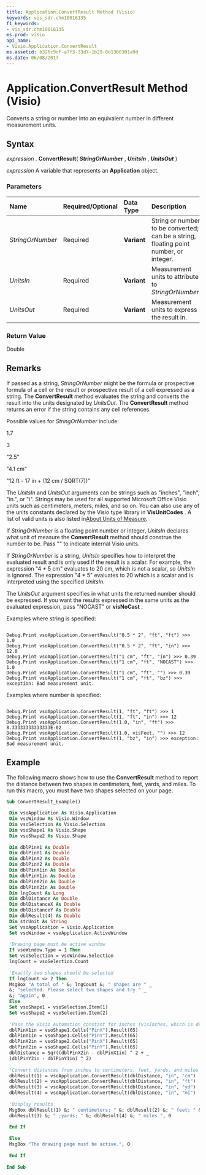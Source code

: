 ```yaml
---
title: Application.ConvertResult Method (Visio)
keywords: vis_sdr.chm10016135
f1_keywords:
- vis_sdr.chm10016135
ms.prod: visio
api_name:
- Visio.Application.ConvertResult
ms.assetid: b326c9cf-a7f3-33d7-1b29-8d1360301a9d
ms.date: 06/08/2017
---
```



# Application.ConvertResult Method (Visio)

Converts a string or number into an equivalent number in different measurement units.


## Syntax

 _expression_ . **ConvertResult**( **_StringOrNumber_** , **_UnitsIn_** , **_UnitsOut_** )

 _expression_ A variable that represents an **Application** object.


### Parameters



|**Name**|**Required/Optional**|**Data Type**|**Description**|
|:-----|:-----|:-----|:-----|
| _StringOrNumber_|Required| **Variant**|String or number to be converted; can be a string, floating point number, or integer.|
| _UnitsIn_|Required| **Variant**|Measurement units to attribute to  _StringOrNumber_.|
| _UnitsOut_|Required| **Variant**|Measurement units to express the result in.|

### Return Value

Double


## Remarks

If passed as a string,  _StringOrNumber_ might be the formula or prospective formula of a cell or the result or prospective result of a cell expressed as a string. The **ConvertResult** method evaluates the string and converts the result into the units designated by _UnitsOut_. The **ConvertResult** method returns an error if the string contains any cell references.

Possible values for  _StringOrNumber_ include:

1.7

3

"2.5"

"4.1 cm"

"12 ft - 17 in + (12 cm / SQRT(7))"

The  _UnitsIn_ and _UnitsOut_ arguments can be strings such as "inches", "inch", "in.", or "i". Strings may be used for all supported Microsoft Office Visio units such as centimeters, meters, miles, and so on. You can also use any of the units constants declared by the Visio type library in **VisUnitCodes** . A list of valid units is also listed in[About Units of Measure](http://msdn.microsoft.com/library/b6140312-b8e6-0cf2-9fe0-b14e800216bf%28Office.15%29.aspx).

If  _StringOrNumber_ is a floating point number or integer, _UnitsIn_ declares what unit of measure the **ConvertResult** method should construe the number to be. Pass "" to indicate internal Visio units.

If  _StringOrNumber_ is a string, _UnitsIn_ specifies how to interpret the evaluated result and is only used if the result is a scalar. For example, the expression "4 * 5 cm" evaluates to 20 cm, which is not a scalar, so _UnitsIn_ is ignored. The expression "4 * 5" evaluates to 20 which is a scalar and is interpreted using the specified _UnitsIn_.

The  _UnitsOut_ argument specifies in what units the returned number should be expressed. If you want the results expressed in the same units as the evaluated expression, pass "NOCAST" or **visNoCast** .

Examples where string is specified:




```
 
Debug.Print vsoApplication.ConvertResult("0.5 * 2", "ft", "ft") >>> 1.0 
Debug.Print vsoApplication.ConvertResult("0.5 * 2", "ft", "in") >>> 12.0 
Debug.Print vsoApplication.ConvertResult("1 cm", "ft", "in") >>> 0.39 
Debug.Print vsoApplication.ConvertResult("1 cm", "ft", "NOCAST") >>> 1.0 
Debug.Print vsoApplication.ConvertResult("1 cm", "ft", "") >>> 0.39 
Debug.Print vsoApplication.ConvertResult("1 cm", "ft", "bz") >>> exception: Bad measurement unit. 

```

Examples where number is specified:




```
 
Debug.Print vsoApplication.ConvertResult(1, "ft", "ft") >>> 1 
Debug.Print vsoApplication.ConvertResult(1, "ft", "in") >>> 12 
Debug.Print vsoApplication.ConvertResult(1.0, "in", "ft") >>> 8.33333333333333E-02 
Debug.Print vsoApplication.ConvertResult(1.0, visFeet, "") >>> 12 
Debug.Print vsoApplication.ConvertResult(1, "bz", "in") >>> exception: Bad measurement unit. 

```


## Example

The following macro shows how to use the **ConvertResult** method to report the distance between two shapes in centimeters, feet, yards, and miles. To run this macro, you must have two shapes selected on your page.


```vb
Sub ConvertResult_Example() 
 
 Dim vsoApplication As Visio.Application 
 Dim vsoWindow As Visio.Window 
 Dim vsoSelection As Visio.Selection 
 Dim vsoShape1 As Visio.Shape 
 Dim vsoShape2 As Visio.Shape 
 
 Dim dblPinX1 As Double 
 Dim dblPinY1 As Double 
 Dim dblPinX2 As Double 
 Dim dblPinY2 As Double 
 Dim dblPinX1in As Double 
 Dim dblPinY1in As Double 
 Dim dblPinX2in As Double 
 Dim dblPinY2in As Double 
 Dim lngCount As Long 
 Dim dblDistance As Double 
 Dim dblDistanceX As Double 
 Dim dblDistanceY As Double 
 Dim dblResult(4) As Double 
 Dim strUnit As String 
 Set vsoApplication = Visio.Application 
 Set vsoWindow = vsoApplication.ActiveWindow 
 
 'Drawing page must be active window 
 If vsoWindow.Type = 1 Then 
 Set vsoSelection = vsoWindow.Selection 
 lngCount = vsoSelection.Count 
 
 'Exactly two shapes should be selected 
 If lngCount <> 2 Then 
 MsgBox "A total of " &; lngCount &; " shapes are " _ 
 &; "selected. Please select two shapes and try " _ 
 &; "again", 0 
 Else 
 Set vsoShape1 = vsoSelection.Item(1) 
 Set vsoShape2 = vsoSelection.Item(2) 
 
 'Pass the Visio Automation constant for inches (visInches, which is defined as 65) to the Result method to force units to inches 
 dblPinX1in = vsoShape1.Cells("PinX").Result(65) 
 dblPinY1in = vsoShape1.Cells("PinY").Result(65) 
 dblPinX2in = vsoShape2.Cells("PinX").Result(65) 
 dblPinY2in = vsoShape2.Cells("PinY").Result(65) 
 dblDistance = Sqr((dblPinX2in - dblPinX1in) ^ 2 + _ 
 (dblPinY2in - dblPinY1in) ^ 2) 
 
 'Convert distances from inches to centimeters, feet, yards, and miles 
 dblResult(1) = vsoApplication.ConvertResult(dblDistance, "in", "cm") 
 dblResult(2) = vsoApplication.ConvertResult(dblDistance, "in", "ft") 
 dblResult(3) = vsoApplication.ConvertResult(dblDistance, "in", "yd") 
 dblResult(4) = vsoApplication.ConvertResult(dblDistance, "in", "mi") 
 
 'Display results 
 MsgBox dblResult(1) &; " centimeters; " &; dblResult(2) &; " feet; " &; _ 
 dblResult(3) &; " ;yards; " &; dblResult(4) &; " miles ", 0 
 
 End If 
 
 Else 
 MsgBox "The drawing page must be active.", 0 
 
 End If 
 
End Sub
```


